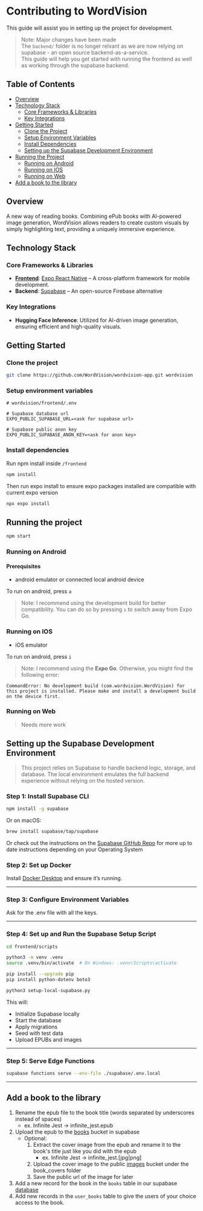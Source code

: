 # Contributing to WordVision

This guide will assist you in setting up the project for development.

> Note: Major changes have been made  
> The `backend/` folder is no longer relvant as we are now relying on supabase - an open source backend-as-a-service.  
> This guide will help you get started with running the frontend as well as working through the supabase backend.

## Table of Contents

- [Overview](#overview)
- [Technology Stack](#technology-stack)
  - [Core Frameworks & Libraries](#core-frameworks--libraries)
  - [Key Integrations](#key-integrations)
- [Getting Started](#getting-started)
  - [Clone the Project](#clone-the-project)
  - [Setup Environment Variables](#setup-environment-variables)
  - [Install Dependencies](#install-dependencies)
  - [Setting up the Supabase Development Environment](#setting-up-the-supabase-development-environment)
- [Running the Project](#running-the-project)
  - [Running on Android](#running-on-android)
  - [Running on IOS](#running-on-ios)
  - [Running on Web](#running-on-web)
- [Add a book to the library](#add-a-book-to-the-library)

## Overview

A new way of reading books. Combining ePub books with AI-powered image generation, WordVision allows readers to create custom visuals by simply highlighting text, providing a uniquely immersive experience.

## Technology Stack

### Core Frameworks & Libraries

- [**Frontend**](https://github.com/WordVision/wordvision-app/tree/main/frontend): [Expo React Native](https://expo.dev/) – A cross-platform framework for mobile development.
- **Backend**: [Supabase](https://supabase.com/) – An open-source Firebase alternative

### Key Integrations

- **Hugging Face Inference**: Utilized for AI-driven image generation, ensuring efficient and high-quality visuals.

## Getting Started

### Clone the project

```bash
git clone https://github.com/WordVision/wordvision-app.git wordvision
```

### Setup environment variables

```text
# wordvision/frontend/.env

# Supabase database url
EXPO_PUBLIC_SUPABASE_URL=<ask for supabase url>

# Supabase public anon key
EXPO_PUBLIC_SUPABASE_ANON_KEY=<ask for anon key>
```

### Install dependencies

Run npm install inside `/frontend`

```bash
npm install
```

Then run expo install to ensure expo packages installed are compatible with current expo version

```bash
npx expo install
```

## Running the project

```bash
npm start
```

### Running on Android

#### Prerequisites

- android emulator or connected local android device

To run on android, press `a`

> Note:
> I recommend using the development build for better compatibility. You can do so by pressing `s` to switch away from Expo Go.

### Running on IOS

- iOS emulator

To run on android, press `i`

> Note:
> I recommend using the **Expo Go**. Otherwise, you might find the following error:

```
CommandError: No development build (com.wordvision.WordVision) for this project is installed. Please make and install a development build on the device first.
```

### Running on Web

> Needs more work

## Setting up the Supabase Development Environment

> This project relies on Supabase to handle backend logic, storage, and database. The local environment emulates the full backend experience without relying on the hosted version.

### Step 1: Install Supabase CLI

```bash
npm install -g supabase
```

Or on macOS:

```bash
brew install supabase/tap/supabase

```

Or check out the instructions on the [Supabase GitHub Repo](https://github.com/supabase/cli?tab=readme-ov-file#install-the-cli) for more up to date instructions depending on your Operating System

### Step 2: Set up Docker

Install [Docker Desktop](https://www.docker.com/products/docker-desktop) and ensure it’s running.

---

### Step 3: Configure Environment Variables

Ask for the .env file with all the keys.

---

### Step 4: Set up and Run the Supabase Setup Script

```bash
cd frontend/scripts

python3 -m venv .venv
source .venv/bin/activate  # On Windows: .venv\Scripts\activate

pip install --upgrade pip
pip install python-dotenv boto3

python3 setup-local-supabase.py
```

This will:

- Initialize Supabase locally
- Start the database
- Apply migrations
- Seed with test data
- Upload EPUBs and images

---

### Step 5: Serve Edge Functions

```bash
supabase functions serve --env-file ./supabase/.env.local
```

---

## Add a book to the library

1. Rename the epub file to the book title (words separated by underscores instead of spaces)
   - ex. Infinite Jest -> infinite_jest.epub
2. Upload the epub to the [books](https://supabase.com/dashboard/project/szlxwnautzzqyrsnlenr/storage/buckets/books) bucket in supabase
   - Optional:
     1. Extract the cover image from the epub and rename it to the book's title just like you did with the epub
        - ex. Infinite Jest -> infinite_jest.[jpg|png]
     2. Upload the cover image to the public [images](https://supabase.com/dashboard/project/szlxwnautzzqyrsnlenr/storage/buckets/images) bucket under the book_covers folder
     3. Save the public url of the image for later
3. Add a new record for the book in the `books` table in our supabase [database](https://supabase.com/dashboard/project/szlxwnautzzqyrsnlenr/editor/45888?schema=public)
4. Add new records in the `user_books` table to give the users of your choice access to the book.
